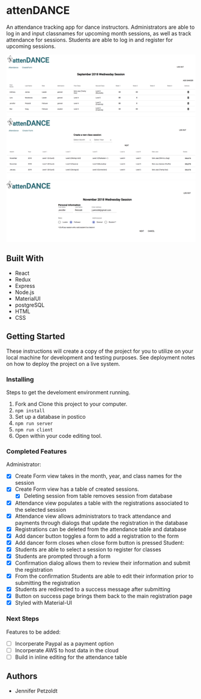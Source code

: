 # attenDANCE
An attendance tracking app for dance instructors. Administrators are able to log in and input classnames for upcoming month sessions, as well as track attendance for sessions. Students are able to log in and register for upcoming sessions.

![Attendance Table](/public/images/attendance_table.png?raw=true "Attendance Table")
![Create Form View](/public/images/create_form.png?raw=true "Create Form view")
![Personal Information](/public/images/personal_information.png?raw=true "Personal Information")

## Built With
* React
* Redux
* Express
* Node.js
* MaterialUI
* postgreSQL
* HTML
* CSS

## Getting Started
These instructions will create a copy of the project for you to utilize on your local machine for development and testing purposes. See deployment notes on how to deploy the project on a live system.

### Installing
Steps to get the develoment environment running.

1. Fork and Clone this project to your computer.
2. ```npm install```
3. Set up a database in postico
4. ```npm run server```
5. ```npm run client```
6. Open within your code editing tool.

### Completed Features
Administrator:
- [X] Create Form view takes in the month, year, and class names for the session
- [X] Create Form view has a table of created sessions.
    - [X] Deleting session from table removes session from database
- [X] Attendance view populates a table with the registrations associated to the selected session
- [X] Attendance view allows administrators to track attendance and payments through dialogs that update the registration in the database
- [X] Registrations can be deleted from the attendance table and database
- [X] Add dancer button toggles a form to add a registration to the form
- [X] Add dancer form closes when close form button is pressed
Student:
- [X] Students are able to select a session to register for classes
- [X] Students are prompted through a form
- [X] Confirmation dialog allows them to review their information and submit the registration
- [X] From the confirmation Students are able to edit their information prior to submitting the registration
- [X] Students are redirected to a success message after submitting
- [X] Button on success page brings them back to the main registration page
- [X] Styled with Material-UI

### Next Steps
Features to be added:
- [ ] Incorperate Paypal as a payment option
- [ ] Incorperate AWS to host data in the cloud
- [ ] Build in inline editing for the attendance table

## Authors
* Jennifer Petzoldt